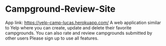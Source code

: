 # Campground-Review-Site
App link: https://yelp-camp-lucas.herokuapp.com/
A web application similar to Yelp where you can create, update and delete their favorite campgrounds.
You can also rate and review campgrounds submitted by other users 
Please sign up to use all features.
